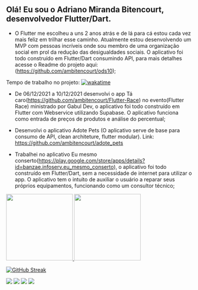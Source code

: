 ## Olá! Eu sou o Adriano Miranda Bitencourt, desenvolvedor Flutter/Dart. 
* O Flutter me escolheu a uns 2 anos atrás e de lá para cá estou cada vez mais feliz em trilhar esse caminho. Atualmente estou desenvolvendo um MVP com pessoas incríveis onde sou membro de uma organização social em prol da redução das desigualdades sociais. O aplicativo foi todo construído em Flutter/Dart consumindo API, para mais detalhes acesse o Readme do projeto aqui:(https://github.com/ambitencourt/ods10);

Tempo de trabalho no projeto: <a href="https://wakatime.com/badge/github/ambitencourt/ods10"><img src="https://wakatime.com/badge/github/ambitencourt/ods10.svg" alt="wakatime"></a>

* De 06/12/2021 a 10/12/2021 desenvolvi o app Tá caro(https://github.com/ambitencourt/Flutter-Race) no evento(Flutter Race) ministrado por Gabul Dev, o aplicativo foi todo construído em Flutter com Webservice utilizando Supabase. O aplicativo funciona como entrada de preços de produtos e análise do percentual;

* Desenvolvi o aplicativo Adote Pets (O aplicativo serve de base para consumo de API, clean architeture, flutter modular). Link: https://github.com/ambitencourt/adote_pets

* Trabalhei no aplicativo Eu mesmo conserto(https://play.google.com/store/apps/details?id=banzae.infoserv.eu_mesmo_conserto), o aplicativo foi todo construído em Flutter/Dart, sem a necessidade de internet para utilizar o app. O aplicativo tem o intuito de auxiliar o usuário a reparar seus próprios equipamentos, funcionando como um consultor técnico;


 <div>
  <a href="https://github.com/ambitencourt">
  <img height="180em" src="https://github-readme-stats.vercel.app/api?username=ambitencourt&show_icons=true&theme=dracula&include_all_commits=true&count_private=true&locale=pt-br"/>
  <img height="180em" src="https://github-readme-stats.vercel.app/api/top-langs/?username=ambitencourt&layout=compact&langs_count=7&theme=dracula&locale=pt-br"/>
</div>

[![GitHub Streak](http://github-readme-streak-stats.herokuapp.com?user=ambitencourt&theme=highcontrast&date_format=j%2Fn%5B%2FY%5D&locale=pt-br)](https://git.io/streak-stats)
 


  <a href="https://instagram.com/adrianombitencourt" target="_blank"><img src="https://img.shields.io/badge/-Instagram-%23E4405F?style=for-the-badge&logo=instagram&logoColor=white" target="_blank"></a>
 	<a href="https://discord.com/channels/@Adriano-M-Bitencourt#8597" target="_blank"><img src="https://img.shields.io/badge/Discord-7289DA?style=for-the-badge&logo=discord&logoColor=white" target="_blank"></a> 
  <a href = "mailto:contatoadriano.mirandabitencourt@gmail.com"><img src="https://img.shields.io/badge/-Gmail-%23333?style=for-the-badge&logo=gmail&logoColor=white" target="_blank"></a>
  <a href="https://www.linkedin.com/in/adrianombitencourt/" target="_blank"><img src="https://img.shields.io/badge/-LinkedIn-%230077B5?style=for-the-badge&logo=linkedin&logoColor=white" target="_blank"></a> 
 
 
 
</div>
